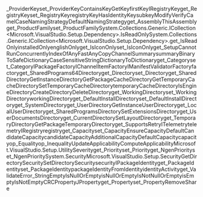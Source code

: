 _ProviderKey set_ProviderKey ContainsKey GetKey firstKey IRegistryKey get_RegistryKey set_RegistryKey registryKey HasIdentityKey subkey Modify Verify CamelCaseNamingStrategy DefaultNamingStrategy get_Assembly ThisAssembly get_ProductFamily set_ProductFamily System.Collections.Generic.ICollection<Microsoft.VisualStudio.Setup.Dependency>.IsReadOnly System.Collections.Generic.ICollection<Microsoft.VisualStudio.Setup.Dependency>.get_IsReadOnly installedOnly englishOnly get_IsIconOnly set_IsIconOnly get_SetupCannotRunConcurrently IndexOfAny FastAny Copy ChannelSummary summary Binary ToSafeDictionary CaseSensitiveStringDictionary ToDictionary get_Category set_Category IPackageFactory IChannelItemFactory IManifestValidatorFactory factory get_SharedPrograms64Directory get_Directory set_Directory get_SharedDirectory GetInstanceDirectory GetPackageCacheDirectory GetTemporaryCacheDirectory SetTemporaryCacheDirectory temporaryCacheDirectory IsEngineDirectory CreateDirectory DeleteDirectory get_WorkingDirectory set_WorkingDirectory workingDirectory get_DefaultInstallDirectory set_DefaultInstallDirectory get_SystemDirectory get_UserDirectory GetInstanceUserDirectory get_LocalUserDirectory get_SharedProgramsDirectory SetExtensionsDirectory get_UserDocumentsDirectory get_CurrentDirectory SetLayoutDirectory get_TemporaryDirectory GetPackageTemporaryDirectory get_SupportsRetry ITelemetry telemetry IRegistry registry get_Capacity set_Capacity EnsureCapacity DefaultCandidateCapacity candidateCapacity AdditionalCapacity DefaultCapacity capacity op_Equality op_Inequality UpdateApplicability ComputeApplicability Microsoft.VisualStudio.Setup.Utility Severity get_Priority set_Priority get_NgenPriority set_NgenPriority System.Security Microsoft.VisualStudio.Setup.Security GetDirectorySecurity SetDirectorySecurity security IPackageIdentity get_PackageIdentity set_PackageIdentity packageIdentity FromIdentity identity Activity get_ValidateError_StringEmpty IsNullOrEmpty isNullOrEmpty IsNotNullOrEmpty isEmpty IsNotEmpty CRCProperty JProperty get_Property set_Property RemoveShare